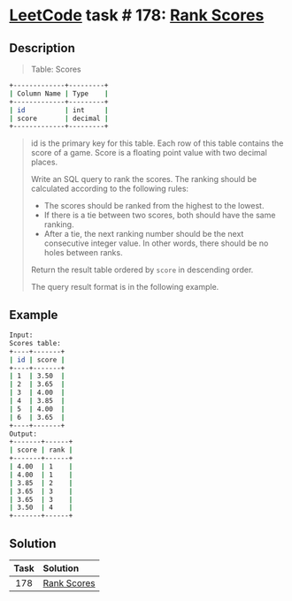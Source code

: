 # [LeetCode][leetcode] task # 178: [Rank Scores][task]

Description
-----------

> Table: Scores
```sh
+-------------+---------+
| Column Name | Type    |
+-------------+---------+
| id          | int     |
| score       | decimal |
+-------------+---------+
```
> id is the primary key for this table.
> Each row of this table contains the score of a game.
> Score is a floating point value with two decimal places.
> 
> Write an SQL query to rank the scores.
> The ranking should be calculated according to the following rules:
> * The scores should be ranked from the highest to the lowest.
> * If there is a tie between two scores, both should have the same ranking.
> * After a tie, the next ranking number should be the next consecutive integer value.
> In other words, there should be no holes between ranks.
> 
> Return the result table ordered by `score` in descending order.
> 
> The query result format is in the following example.

Example
-------

```sh
Input: 
Scores table:
+----+-------+
| id | score |
+----+-------+
| 1  | 3.50  |
| 2  | 3.65  |
| 3  | 4.00  |
| 4  | 3.85  |
| 5  | 4.00  |
| 6  | 3.65  |
+----+-------+
Output: 
+-------+------+
| score | rank |
+-------+------+
| 4.00  | 1    |
| 4.00  | 1    |
| 3.85  | 2    |
| 3.65  | 3    |
| 3.65  | 3    |
| 3.50  | 4    |
+-------+------+
```

Solution
--------

| Task | Solution                |
|:----:|:------------------------|
| 178  | [Rank Scores][solution] |


[leetcode]: <http://leetcode.com/>
[task]: <https://leetcode.com/problems/employees-earning-more-than-their-managers/>
[solution]: <https://github.com/wellaxis/praxis-leetcode/blob/main/src/main/java/com/witalis/praxis/leetcode/task/h2/p178/option/Practice.java>
